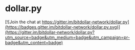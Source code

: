 # dollar.py

[![Join the chat at https://gitter.im/bitdollar-network/dollar.py](https://badges.gitter.im/bitdollar-network/dollar.py.svg)](https://gitter.im/bitdollar-network/dollar.py?utm_source=badge&utm_medium=badge&utm_campaign=pr-badge&utm_content=badge)